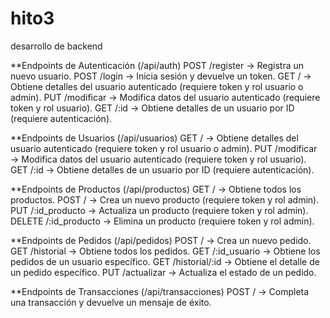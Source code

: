 # hito3
desarrollo de backend 

**Endpoints de Autenticación (/api/auth)
POST /register → Registra un nuevo usuario.
POST /login → Inicia sesión y devuelve un token.
GET / → Obtiene detalles del usuario autenticado (requiere token y rol usuario o admin).
PUT /modificar → Modifica datos del usuario autenticado (requiere token y rol usuario).
GET /:id → Obtiene detalles de un usuario por ID (requiere autenticación).

**Endpoints de Usuarios (/api/usuarios)
GET / → Obtiene detalles del usuario autenticado (requiere token y rol usuario o admin).
PUT /modificar → Modifica datos del usuario autenticado (requiere token y rol usuario).
GET /:id → Obtiene detalles de un usuario por ID (requiere autenticación).

**Endpoints de Productos (/api/productos)
GET / → Obtiene todos los productos.
POST / → Crea un nuevo producto (requiere token y rol admin).
PUT /:id_producto → Actualiza un producto (requiere token y rol admin).
DELETE /:id_producto → Elimina un producto (requiere token y rol admin).

**Endpoints de Pedidos (/api/pedidos)
POST / → Crea un nuevo pedido.
GET /historial → Obtiene todos los pedidos.
GET /:id_usuario → Obtiene los pedidos de un usuario específico.
GET /historial/:id → Obtiene el detalle de un pedido específico.
PUT /actualizar → Actualiza el estado de un pedido.

**Endpoints de Transacciones (/api/transacciones)
POST / → Completa una transacción y devuelve un mensaje de éxito.
